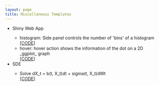 ```yaml
---
layout: page
title: Miscellaneous Templates
---
```

<div class="media">
    <div class="media-body">
       <p class="media-heading">
          <p>
          <ul>
        <li>Shiny Web App</li>
        <ul>
          <li>histogram: Side panel controls the number of 'bins' of a histogram</li><a href="https://github.com/WenqiAngieWu/Miscellaneous-Templates/tree/master/histogram">[CODE]</a> 
          <li>hover: hover action shows the information of the dot on a 2D _ggplot_ graph</li><a href="https://github.com/WenqiAngieWu/Miscellaneous-Templates/tree/master/hover">[CODE]</a> 
        </ul>
        <li>SDE</li>
        <ul>
          <li>Solve dX_t = b(t, X_t)dt + sigma(t, X_t)dWt</li><a href="https://github.com/WenqiAngieWu/Miscellaneous-Templates/tree/master/SDE">[CODE]</a>           
        </ul>
      </ul>
       </p>
       </p>
    </div>
</div>














